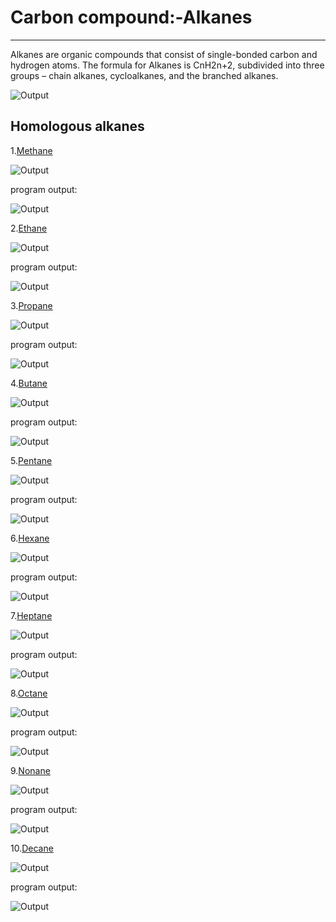 # Carbon compound:-Alkanes

<hr>

Alkanes are organic compounds that consist of single-bonded carbon and hydrogen atoms. The formula for Alkanes is CnH2n+2, subdivided into three groups – chain alkanes, cycloalkanes, and the branched alkanes.


![Output](outputs/alkanes.png)

## Homologous alkanes

1.[Methane](en.wikipedia.org/wiki/Methane)

![Output](outputs/methane.jpg)

program output:

![Output](outputs/methan.png)

2.[Ethane](en.wikipedia.org/wiki/Ethane)

![Output](outputs/eth.jpg)

program output:

![Output](outputs/ethanes.png)

3.[Propane](en.wikipedia.org/wiki/Propane)

![Output](outputs/prop.jpg)

program output:

![Output](outputs/propanes.png)

4.[Butane](en.wikipedia.org/wiki/Butane)

![Output](outputs/but.jpg)

program output:

![Output](outputs/butanes.png)

5.[Pentane](en.wikipedia.org/wiki/Pentane)

![Output](outputs/pent.jpg)

program output:

![Output](outputs/pent.png)

6.[Hexane](en.wikipedia.org/wiki/Hexane)

![Output](outputs/hex.jpg)

program output:

![Output](outputs/hex.png)

7.[Heptane](en.wikipedia.org/wiki/Heptane)

![Output](outputs/hept.jpg)

program output:

![Output](outputs/heptanes.png)

8.[Octane](en.wikipedia.org/wiki/Octanes)

![Output](outputs/oct.jpg)

program output:

![Output](outputs/octanes.png)

9.[Nonane](en.wikipedia.org/wiki/Nonane)

![Output](outputs/non.jpg)

program output:

![Output](outputs/nonanes.png)

10.[Decane](en.wikipedia.org/wiki/Decane)

![Output](outputs/dec.jpg)

program output:

![Output](outputs/decanes.png)


